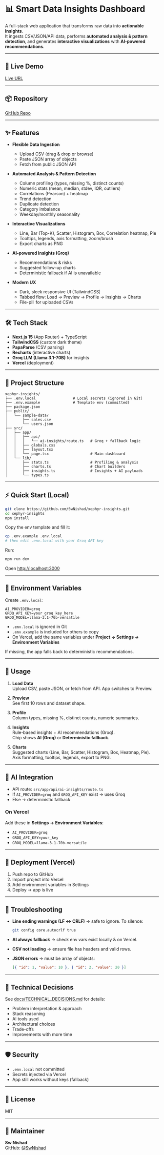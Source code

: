 # 📊 Smart Data Insights Dashboard

A full-stack web application that transforms raw data into **actionable insights**.  
It ingests CSV/JSON/API data, performs **automated analysis & pattern detection**, and generates **interactive visualizations** with **AI-powered recommendations**.

---

## 🚀 Live Demo
[Live URL]([https://your-vercel-app.vercel.app](https://xephyr-insights-git-main-neshads-projects-cd619fd4.vercel.app?_vercel_share=oWJdQBtT7ygkOwcalHLOltZ5nzDrRGvc))

---

## 📦 Repository
[GitHub Repo](https://github.com/SwNishad/xephyr-insights)

---

## ✨ Features

- **Flexible Data Ingestion**
  - Upload CSV (drag & drop or browse)
  - Paste JSON array of objects
  - Fetch from public JSON API

- **Automated Analysis & Pattern Detection**
  - Column profiling (types, missing %, distinct counts)
  - Numeric stats (mean, median, stdev, IQR, outliers)
  - Correlations (Pearson) + heatmap
  - Trend detection
  - Duplicate detection
  - Category imbalance
  - Weekday/monthly seasonality

- **Interactive Visualizations**
  - Line, Bar (Top-K), Scatter, Histogram, Box, Correlation heatmap, Pie
  - Tooltips, legends, axis formatting, zoom/brush
  - Export charts as PNG

- **AI-powered Insights (Groq)**
  - Recommendations & risks
  - Suggested follow-up charts
  - Deterministic fallback if AI is unavailable

- **Modern UX**
  - Dark, sleek responsive UI (TailwindCSS)
  - Tabbed flow: Load → Preview → Profile → Insights → Charts
  - File-pill for uploaded CSVs

---

## 🛠️ Tech Stack

- **Next.js 15** (App Router) + TypeScript  
- **TailwindCSS** (custom dark theme)  
- **PapaParse** (CSV parsing)  
- **Recharts** (interactive charts)  
- **Groq LLM (Llama 3.1-70B)** for insights  
- **Vercel** (deployment)

---

## 📂 Project Structure

```
xephyr-insights/
├── .env.local                 # Local secrets (ignored in Git)
├── .env.example               # Template env (committed)
├── package.json
├── public/
│   └── sample-data/
│       ├── sales.csv
│       └── users.json
├── src/
│   ├── app/
│   │   ├── api/
│   │   │   └── ai-insights/route.ts   # Groq + fallback logic
│   │   ├── globals.css
│   │   ├── layout.tsx
│   │   └── page.tsx                   # Main dashboard
│   └── lib/
│       ├── stats.ts                   # Profiling & analysis
│       ├── charts.ts                  # Chart builders
│       ├── insights.ts                # Insights + AI payloads
│       └── types.ts
```

---

## ⚡ Quick Start (Local)

```bash
git clone https://github.com/SwNishad/xephyr-insights.git
cd xephyr-insights
npm install
```

Copy the env template and fill it:

```bash
cp .env.example .env.local
# then edit .env.local with your Groq API key
```

Run:

```bash
npm run dev
```

Open [http://localhost:3000](http://localhost:3000)

---

## 🔐 Environment Variables

Create `.env.local`:

```dotenv
AI_PROVIDER=groq
GROQ_API_KEY=your_groq_key_here
GROQ_MODEL=llama-3.1-70b-versatile
```

- `.env.local` is ignored in Git  
- `.env.example` is included for others to copy  
- On Vercel, add the same variables under **Project → Settings → Environment Variables**  

If missing, the app falls back to deterministic recommendations.

---

## 🧭 Usage

1. **Load Data**  
   Upload CSV, paste JSON, or fetch from API. App switches to Preview.

2. **Preview**  
   See first 10 rows and dataset shape.

3. **Profile**  
   Column types, missing %, distinct counts, numeric summaries.

4. **Insights**  
   Rule-based insights + AI recommendations (Groq).  
   Chip shows **AI (Groq)** or **Deterministic fallback**.

5. **Charts**  
   Suggested charts (Line, Bar, Scatter, Histogram, Box, Heatmap, Pie).  
   Axis formatting, tooltips, legends, export to PNG.

---

## 🤖 AI Integration

- API route: `src/app/api/ai-insights/route.ts`  
- If `AI_PROVIDER=groq` and `GROQ_API_KEY` exist → uses Groq  
- Else → deterministic fallback  

### On Vercel
Add these in **Settings → Environment Variables**:
- `AI_PROVIDER=groq`
- `GROQ_API_KEY=your_key`
- `GROQ_MODEL=llama-3.1-70b-versatile`

---

## 🚀 Deployment (Vercel)

1. Push repo to GitHub  
2. Import project into Vercel  
3. Add environment variables in Settings  
4. Deploy → app is live  

---

## 🧪 Troubleshooting

- **Line ending warnings (LF ↔ CRLF)** → safe to ignore. To silence:  
  ```bash
  git config core.autocrlf true
  ```

- **AI always fallback** → check env vars exist locally & on Vercel.

- **CSV not loading** → ensure file has headers and valid rows.

- **JSON errors** → must be array of objects:  
  ```json
  [{ "id": 1, "value": 10 }, { "id": 2, "value": 20 }]
  ```

---

## 🧭 Technical Decisions

See [docs/TECHNICAL_DECISIONS.md](docs/TECHNICAL_DECISIONS.md) for details:
- Problem interpretation & approach  
- Stack reasoning  
- AI tools used  
- Architectural choices  
- Trade-offs  
- Improvements with more time  

---

## 🛡 Security

- `.env.local` not committed  
- Secrets injected via Vercel  
- App still works without keys (fallback)  

---

## 📜 License

MIT

---

## 👤 Maintainer

**Sw Nishad**  
GitHub: [@SwNishad](https://github.com/SwNishad)
